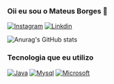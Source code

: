 ### Oii eu sou o Mateus Borges 👋



[![ Instagram ](https://img.shields.io/badge/Instagram-E4405F?style=for-the-badge&logo=instagram&logoColor=white)](https://instagram.com/mateus.74?igshid=YmMyMTA2M2Y=)
[![ Linkdin ](https://img.shields.io/badge/LinkedIn-0077B5?style=for-the-badge&logo=linkedin&logoColor=white)](https://www.linkedin.com/in/mateus-borges-ferreira-942625164/)



![Anurag's GitHub stats](https://github-readme-stats.vercel.app/api?username=MateusBorges07&show_icons=true&theme=gruvbox)


### Tecnologia que eu utilizo

[![ Java ](https://img.shields.io/badge/Java-ED8B00?style=for-the-badge&logo=java&logoColor=white)](https://instagram.com/mateus.74?igshid=YmMyMTA2M2Y=)
[![ Mysql ](https://img.shields.io/badge/MySQL-00000F?style=for-the-badge&logo=mysql&logoColor=white)](https://instagram.com/mateus.74?igshid=YmMyMTA2M2Y=)
[![ Microsoft ](https://img.shields.io/badge/Microsoft-666666?style=for-the-badge&logo=microsoft&logoColor=white)](https://instagram.com/mateus.74?igshid=YmMyMTA2M2Y=)
